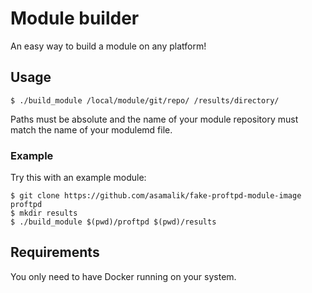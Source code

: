 # Module builder

An easy way to build a module on any platform!

## Usage

```
$ ./build_module /local/module/git/repo/ /results/directory/
```

Paths must be absolute and the name of your module repository must match the name of your modulemd file.

### Example

Try this with an example module:

```
$ git clone https://github.com/asamalik/fake-proftpd-module-image proftpd
$ mkdir results
$ ./build_module $(pwd)/proftpd $(pwd)/results
```

## Requirements

You only need to have Docker running on your system.
